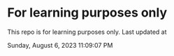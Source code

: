 # For learning purposes only
This repo is for learning purposes only.
Last updated at

Sunday, August 6, 2023 11:09:07 PM

